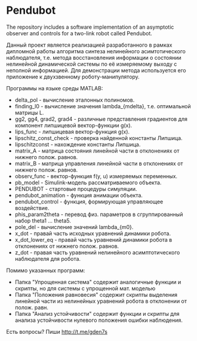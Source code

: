 # Pendubot
The repository includes a software implementation of an asymptotic observer and controls for a two-link robot called Pendubot.

Данный проект является реализацией разработанного в рамках дипломной работы алгоритма синтеза нелинейного асимтотического наблюдателя, т.е. метода
восстановления информации о состоянии нелинейной динамической системы по её измеряемому выходу с неполной информацией. Для демонстрации метода
используется его приложение к двухзвенному роботу-манипулятору.

Программы на языке среды MATLAB:
- delta_pol - вычисление эталонных полиномов.
- finding_l0 - вычисление значения lambda_{mdelta}, т.е. оптимальной матрицы L.
- gg2, gg4, grad2, grad4 - различные представления градиентов для компонент липшицевой вектор-функции g(x).
- lips_func - липшицевая вектор-функция g(x).
- lipschitz_const_check - проверка найденной константы Липшица.
- lipschitzconst - нахождение константы Липшица.
- matrix_A - матрица состояния линейной части в отклонениях от нижнего полож. равнов.
- matrix_B - матрица управления линейной части в отклонениях от нижнего полож. равнов.
- observ_func - вектор-функция f(y, u) измеряемых переменных.
- pb_model - Simulink-модель рассматриваемого объекта.
- PENDUBOT - стартовые процедуры симуляции.
- pendubot_animation - функция анимации объекта.
- pendubot_control - функция, формирующая управляющее воздействие.
- phis_param2theta - перевод физ. параметров в сгруппированный набор theta1 ... theta5.
- pole_del - вычисление значений lambda_{m0}.
- x_dot - правай часть исходных уравнений динамики робота.
- x_dot_lower_eq - правай часть уравнений динамики робота в отклонениях от нижнего полож. равнов.
- z_dot - правая часть уравнений нелинейного асимптотического наблюдателя для робота.

Помимо указанных программ:
- Папка "Упрощенная система" содержит аналогичные функции и скрипты, но для системы с упрощенной мат. моделью
- Папка "Положения равновесия" содержит скрипты выделения линейной части из нелинейных уравнений робота в отклонении от полож. равн.
- Папка "Анализ устойчивости" содержит функции и скрипты для анализа устойчивости нулевого положения ошибки наблюдения.

Есть вопросы? Пиши http://t.me/gden7s

